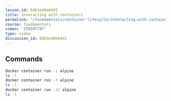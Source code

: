 ```yaml
---
lesson_id: 6db3ed0e64d1
title: Interacting with containers
permalink: "/fundamentals/container-lifecycle/interacting-with-containers/"
course: fundamentals
vimeo: '259597787'
type: video
discussion_id: 6db3ed0e64d1
---
```


## Commands
```sh
docker container run -i alpine
ls -l
docker container run -t alpine
ls -l
docker container run -it alpine
ls -l
```
